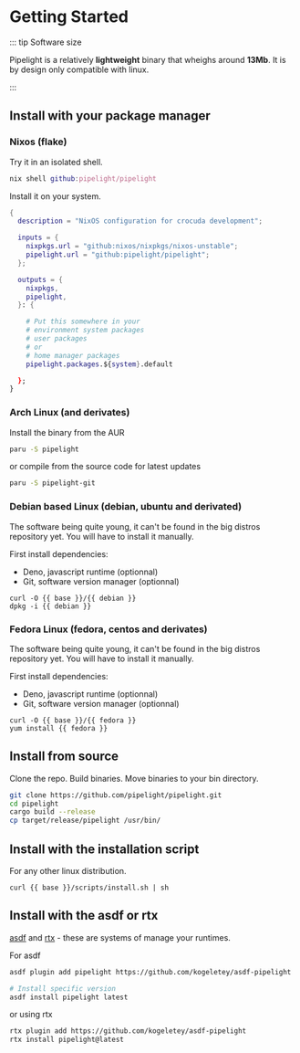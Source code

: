 <script lang="ts" setup>
const base = "https://packages.pipelight.dev";
const debian = `pipelight-${import.meta.env.VITE_GIT_VERSION}.deb`;
const archlinux = `pipelight-${import.meta.env.VITE_GIT_VERSION}.pkg.tar.zst`;
const fedora = `pipelight-${import.meta.env.VITE_GIT_VERSION}.rpm`;
</script>

# Getting Started

::: tip Software size

Pipelight is a relatively **lightweight** binary that wheighs around **13Mb**.
It is by design only compatible with linux.

:::

## Install with your package manager

### Nixos (flake)

Try it in an isolated shell.

```nix
nix shell github:pipelight/pipelight
```

Install it on your system.

```nix
{
  description = "NixOS configuration for crocuda development";

  inputs = {
    nixpkgs.url = "github:nixos/nixpkgs/nixos-unstable";
    pipelight.url = "github:pipelight/pipelight";
  };

  outputs = {
    nixpkgs,
    pipelight,
  }: {

    # Put this somewhere in your
    # environment system packages
    # user packages
    # or
    # home manager packages
    pipelight.packages.${system}.default

  };
}
```

### Arch Linux (and derivates)

Install the binary from the AUR

```sh
paru -S pipelight
```

or compile from the source code for latest updates

```sh
paru -S pipelight-git
```

### Debian based Linux (debian, ubuntu and derivated)

The software being quite young, it can't be found in the big distros repository
yet. You will have to install it manually.

First install dependencies:

- Deno, javascript runtime (optionnal)
- Git, software version manager (optionnal)

```sh-vue
curl -O {{ base }}/{{ debian }}
dpkg -i {{ debian }}
```

### Fedora Linux (fedora, centos and derivates)

The software being quite young, it can't be found in the big distros repository
yet. You will have to install it manually.

First install dependencies:

- Deno, javascript runtime (optionnal)
- Git, software version manager (optionnal)

```sh-vue
curl -O {{ base }}/{{ fedora }}
yum install {{ fedora }}
```

## Install from source

Clone the repo. Build binaries. Move binaries to your bin directory.

```sh
git clone https://github.com/pipelight/pipelight.git
cd pipelight
cargo build --release
cp target/release/pipelight /usr/bin/
```

## Install with the installation script <Badge type="danger" text="alpha" />

For any other linux distribution.

```sh-vue
curl {{ base }}/scripts/install.sh | sh
```

## Install with the asdf or rtx <Badge type="danger" text="alpha" />

[asdf](https://asdf-vm.com/) and [rtx](https://github.com/jdx/rtx) - these are systems of manage your runtimes. 

For asdf
```sh
asdf plugin add pipelight https://github.com/kogeletey/asdf-pipelight

# Install specific version
asdf install pipelight latest
```

or using rtx

```sh
rtx plugin add https://github.com/kogeletey/asdf-pipelight
rtx install pipelight@latest
```
